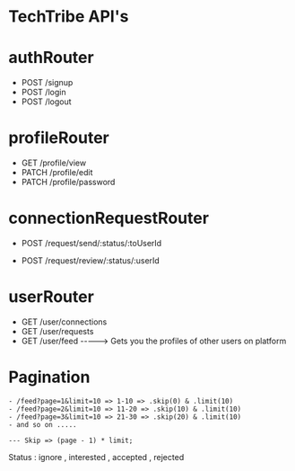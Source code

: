# TechTribe API's

# authRouter
- POST /signup
- POST /login
- POST /logout

# profileRouter
- GET /profile/view
- PATCH /profile/edit
- PATCH /profile/password

# connectionRequestRouter
- POST /request/send/:status/:toUserId

- POST /request/review/:status/:userId

# userRouter
- GET /user/connections
- GET /user/requests
- GET /user/feed   -----> Gets you the profiles of other users on platform 


# Pagination
    - /feed?page=1&limit=10 => 1-10 => .skip(0) & .limit(10)
    - /feed?page=2&limit=10 => 11-20 => .skip(10) & .limit(10)
    - /feed?page=3&limit=10 => 21-30 => .skip(20) & .limit(10)
    - and so on .....

    --- Skip => (page - 1) * limit;



Status : ignore , interested , accepted , rejected